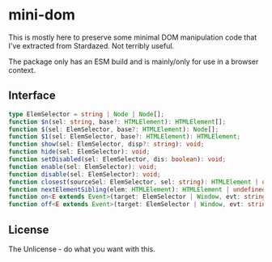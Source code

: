 mini-dom
========
This is mostly here to preserve some minimal DOM manipulation code that I've extracted from Stardazed.
Not terribly useful.

The package only has an ESM build and is mainly/only for use in a browser context.

Interface
---------
```ts
type ElemSelector = string | Node | Node[];
function $n(sel: string, base?: HTMLElement): HTMLElement[];
function $(sel: ElemSelector, base?: HTMLElement): Node[];
function $1(sel: ElemSelector, base?: HTMLElement): HTMLElement;
function show(sel: ElemSelector, disp?: string): void;
function hide(sel: ElemSelector): void;
function setDisabled(sel: ElemSelector, dis: boolean): void;
function enable(sel: ElemSelector): void;
function disable(sel: ElemSelector): void;
function closest(sourceSel: ElemSelector, sel: string): HTMLElement | undefined;
function nextElementSibling(elem: HTMLElement): HTMLElement | undefined;
function on<E extends Event>(target: ElemSelector | Window, evt: string, handler: (ev: E) => any): void;
function off<E extends Event>(target: ElemSelector | Window, evt: string, handler: (ev: E) => any): void;
```

License
-------
The Unlicense - do what you want with this.
